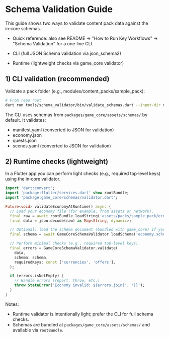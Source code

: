 # Schema Validation Guide

This guide shows two ways to validate content pack data against the in‑core schemas.

-    Quick reference: also see README → "How to Run Key Workflows" → "Schema Validation" for a one‑line CLI.

-    CLI (full JSON Schema validation via json_schema2)
-    Runtime (lightweight checks via game_core validator)

## 1) CLI validation (recommended)

Validate a pack folder (e.g., modules/content_packs/sample_pack):

```sh
# From repo root
dart run tools/schema_validator/bin/validate_schemas.dart --input-dir modules/content_packs/sample_pack
```

The CLI uses schemas from `packages/game_core/assets/schemas/` by default. It validates:

-    manifest.yaml (converted to JSON for validation)
-    economy.json
-    quests.json
-    scenes.yaml (converted to JSON for validation)

## 2) Runtime checks (lightweight)

In a Flutter app you can perform light checks (e.g., required top‑level keys) using the in‑core validator.

```dart
import 'dart:convert';
import 'package:flutter/services.dart' show rootBundle;
import 'package:game_core/schemas/validator.dart';

Future<void> validateEconomyAtRuntime() async {
  // Load your economy file (for example, from assets or network).
  final raw = await rootBundle.loadString('assets/packs/sample_pack/economy.json');
  final data = json.decode(raw) as Map<String, dynamic>;

  // Optional: load the schema document (bundled with game_core) if you want to inspect it.
  final schema = await GameCoreSchemaValidator.loadSchema('economy.schema.json');

  // Perform minimal checks (e.g., required top‑level keys).
  final errors = GameCoreSchemaValidator.validate(
    data,
    schema: schema,
    requiredKeys: const ['currencies', 'offers'],
  );

  if (errors.isNotEmpty) {
    // Handle errors (report, throw, etc.)
    throw StateError('Economy invalid: ${errors.join('; ')}');
  }
}
```

Notes:

-    Runtime validator is intentionally light; prefer the CLI for full schema checks.
-    Schemas are bundled at `packages/game_core/assets/schemas/` and available via `rootBundle`.
